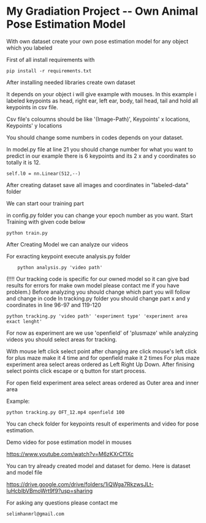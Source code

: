# My Gradiation Project -- Own Animal Pose Estimation Model
With own dataset create your own pose estimation model for any object which you labeled


First of all install requirements with 

    pip install -r requirements.txt

After installing needed libraries create own dataset

It depends on your object i will give example with mouses. 
In this example i labeled keypoints as     head, right ear, left ear, body, tail head, tail and hold all keypoints in csv file. 

Csv file's coloumns should be like '(Image-Path)', Keypoints' x locations, Keypoints' y locations

You should change some numbers in codes depends on your dataset. 

In model.py file at line 21 you should change number for what you want to predict in our example there is 6 keypoints and its 2 x and y coordinates so totally it is 12.

    self.l0 = nn.Linear(512,--)

After creating dataset save all images and coordinates in "labeled-data" folder 

We can start oour training part 

  in config.py folder you can change your epoch number as you want.
  Start Training with given code below
  
    python train.py
    
 After Creating Model we can analyze our videos 
 
 For exracting keypoint execute analysis.py folder
    
        python analysis.py 'video path'
 
(!!!! Our tracking code is specific for our owned model so it can give bad results for errors for make own model please contact me if you have problem.)
    Before analyzing you should change which part you will follow and change in code
    In tracking.py folder you should change part x and y coordinates in line 96-97 and 119-120
 
    python tracking.py 'video path' 'experiment type' 'experiment area exact lenght'
 
 For now as experiment are we use 'openfield' of 'plusmaze' while analyzing videos you should select areas for tracking.
 
 With mouse left click select point after changing are click mouse's left click for plus maze make it 4 time and for openfield make it 2 times 
 For plus maze experiment area select areas ordered as Left Right Up Down. After finising select points click escape or q button for start process.
 
  For open field experiment area select areas ordered as Outer area and inner area
 
 Example:

    python tracking.py OFT_12.mp4 openfield 100
    

You can check folder for keypoints result of experiments and video for pose estimation.

Demo video for pose estimation model in mouses

https://www.youtube.com/watch?v=M6zKXrCf1Xc

You can try already created model and dataset for demo. Here is dataset and model file

https://drive.google.com/drive/folders/1iQWga7RkzwsJLt-luHcbIbVBmoWrt9f9?usp=sharing

For asking any questions please contact me 
    
    selimhanmrl@gmail.com
